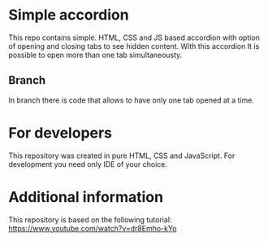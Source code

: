 # Simple accordion

This repo contains simple. HTML, CSS and JS based accordion with option of opening and closing tabs to see hidden content. With this accordion It is possible to open more than one tab simultaneousty.

## Branch
In branch there is code that allows to have only one tab opened at a time.

# For developers
This repository was created in pure HTML, CSS and JavaScript. For development you need only IDE of your choice.

# Additional information
This repository is based on the following tutorial: https://www.youtube.com/watch?v=dr8Emho-kYo
